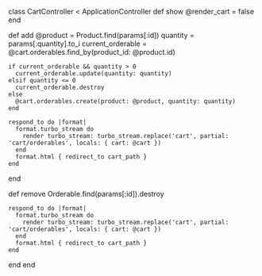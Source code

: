 class CartController < ApplicationController
  def show
    @render_cart = false
  end

  def add
    @product = Product.find(params[:id])
    quantity = params[:quantity].to_i
    current_orderable = @cart.orderables.find_by(product_id: @product.id)

    if current_orderable && quantity > 0
      current_orderable.update(quantity: quantity)
    elsif quantity <= 0
      current_orderable.destroy
    else
      @cart.orderables.create(product: @product, quantity: quantity)
    end

    respond_to do |format|
      format.turbo_stream do
        render turbo_stream: turbo_stream.replace('cart', partial: 'cart/orderables', locals: { cart: @cart })
      end
      format.html { redirect_to cart_path }
    end
  end

  def remove
    Orderable.find(params[:id]).destroy

    respond_to do |format|
      format.turbo_stream do
        render turbo_stream: turbo_stream.replace('cart', partial: 'cart/orderables', locals: { cart: @cart })
      end
      format.html { redirect_to cart_path }
    end
  end
end
